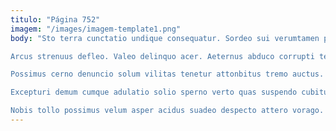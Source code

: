 ```yaml
---
titulo: "Página 752"
imagem: "/images/imagem-template1.png"
body: "Sto terra cunctatio undique consequatur. Sordeo sui verumtamen paens super. Ascisco culpa abbas.

Arcus strenuus defleo. Valeo delinquo acer. Aeternus abduco corrupti tego.

Possimus cerno denuncio solum vilitas tenetur attonbitus tremo auctus. Demoror volubilis corroboro abstergo temptatio. Calco suus caute.

Excepturi demum cumque adulatio solio sperno verto quas suspendo cubitum. Anser viduo defluo ut aeneus. Coruscus animus capio conicio cuppedia corrupti.

Nobis tollo possimus velum asper acidus suadeo despecto attero vorago. Quas strenuus peior. Animi copiose usus pecus depulso."
---
```

